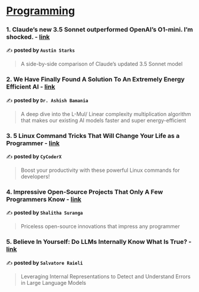 
<h1><a href=https://medium.com/tag/programming/recommended target="_blank" rel="noopener noreferrer">Programming</a></h1>
<h3>1. Claude’s new 3.5 Sonnet outperformed OpenAI’s O1-mini. I’m shocked. - <a href="https://medium.com/@austin-starks/claudes-new-3-5-sonnet-outperformed-openai-s-o1-mini-i-m-shocked-58c9ee1993ea" target="_blank" rel="noopener noreferrer">link</a></h3>

✍️ **posted by `Austin Starks`**

<blockquote>A side-by-side comparison of Claude’s updated 3.5 Sonnet model</blockquote>

<h3>2. We Have Finally Found A Solution To An Extremely Energy Efficient AI - <a href="https://medium.com/gitconnected/we-have-finally-found-a-solution-to-an-extremely-energy-efficient-ai-73ed2537e53f" target="_blank" rel="noopener noreferrer">link</a></h3>

✍️ **posted by `Dr. Ashish Bamania`**

<blockquote>A deep dive into the L-Mul/ Linear complexity multiplication algorithm that makes our existing AI models faster and super energy-efficient</blockquote>

<h3>3. 5 Linux Command Tricks That Will Change Your Life as a Programmer - <a href="https://medium.com/gitconnected/5-linux-command-tricks-that-will-change-your-life-as-a-programmer-825a4524218a" target="_blank" rel="noopener noreferrer">link</a></h3>

✍️ **posted by `CyCoderX`**

<blockquote>Boost your productivity with these powerful Linux commands for developers!</blockquote>

<h3>4. Impressive Open-Source Projects That Only A Few Programmers Know - <a href="https://medium.com/gitconnected/impressive-open-source-projects-that-only-a-few-programmers-know-c0f6b81d15fe" target="_blank" rel="noopener noreferrer">link</a></h3>

✍️ **posted by `Shalitha Suranga`**

<blockquote>Priceless open-source innovations that impress any programmer</blockquote>

<h3>5. Believe In Yourself: Do LLMs Internally Know What Is True? - <a href="https://medium.com/gitconnected/believe-in-yourself-do-llms-internally-know-what-is-true-4d0d08ec45b5" target="_blank" rel="noopener noreferrer">link</a></h3>

✍️ **posted by `Salvatore Raieli`**

<blockquote>Leveraging Internal Representations to Detect and Understand Errors in Large Language Models</blockquote>

